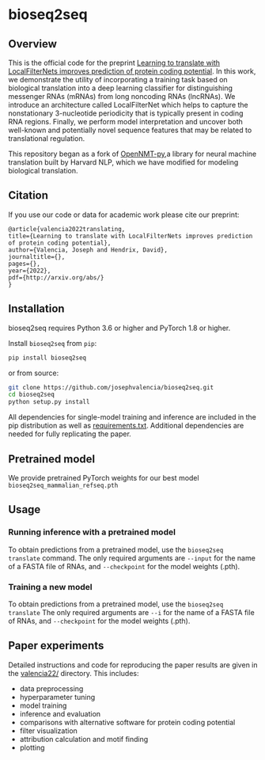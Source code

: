 # bioseq2seq

## Overview
This is the official code for the preprint [Learning to translate with LocalFilterNets improves prediction of protein coding potential](https://arxiv.org/pdf/1805.11462).
In this work, we demonstrate the utility of incorporating a training task based on biological translation into a deep learning classifier for distinguishing messenger RNAs (mRNAs) from long noncoding RNAs (lncRNAs). We introduce an architecture called LocalFilterNet which helps to capture the nonstationary 3-nucleotide periodicity that is typically present in coding RNA regions. Finally, we perform model interpretation and uncover both well-known and potentially novel sequence features that may be related to translational regulation. 

This repository began as a fork of [OpenNMT-py](https://github.com/OpenNMT/OpenNMT-py),a library for neural machine translation built by Harvard NLP,  which we have modified for modeling biological translation.

## Citation

If you use our code or data for academic work please cite our preprint:

```
@article{valencia2022translating,
title={Learning to translate with LocalFilterNets improves prediction of protein coding potential},
author={Valencia, Joseph and Hendrix, David},
journaltitle={},
pages={},
year={2022},
pdf={http://arxiv.org/abs/}
}
```

## Installation

bioseq2seq requires Python 3.6 or higher and PyTorch 1.8 or higher.

Install `bioseq2seq` from `pip`:
```bash
pip install bioseq2seq
```
or from  source:
```bash
git clone https://github.com/josephvalencia/bioseq2seq.git
cd bioseq2seq
python setup.py install
```
All dependencies for single-model training and inference are included in the pip distribution as well as [requirements.txt](requirements.txt). Additional dependencies are needed for fully replicating the paper. 

## Pretrained model

We provide pretrained PyTorch weights for our best model `bioseq2seq_mammalian_refseq.pth`

## Usage

### Running inference with a pretrained model

To obtain predictions from a pretrained model, use the `bioseq2seq translate` command. The only required arguments are `--input` for the name of a FASTA file of RNAs, and `--checkpoint` 
for the model weights (.pth).

### Training a new model

To obtain predictions from a pretrained model, use the `bioseq2seq translate` The only required arguments are `--i` for the name of a FASTA file of RNAs, and `--checkpoint` 
for the model weights (.pth).

## Paper experiments

Detailed instructions and code for reproducing the paper results are given in the [valencia22/](valencia22/) directory. This includes:
* data preprocessing
* hyperparameter tuning
* model training 
* inference and evaluation 
* comparisons with alternative software for protein coding potential
* filter visualization
* attribution calculation and motif finding 
* plotting 

